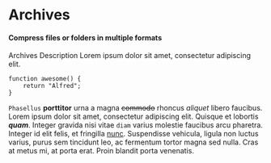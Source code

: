 # Archives

#### Compress files or folders in multiple formats

Archives Description Lorem ipsum dolor sit amet, consectetur adipiscing elit.

```
function awesome() {
    return "Alfred";
}
```

`Phasellus` **porttitor** urna a magna ~~commodo~~ rhoncus _aliquet_ libero faucibus. Lorem ipsum dolor sit amet, consectetur adipiscing elit. Quisque et lobortis **_quam_**. Integer gravida nisi vitae `diam` varius molestie faucibus arcu pharetra. Integer id elit felis, et fringilla [nunc](Source/Colors). Suspendisse vehicula, ligula non luctus varius, purus sem tincidunt leo, ac fermentum tortor magna sed nulla. Cras at metus mi, at porta erat. Proin blandit porta venenatis.

